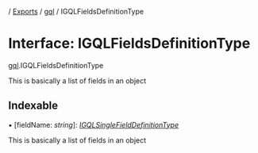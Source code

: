 [](../README.md) / [Exports](../modules.md) / [gql](../modules/gql.md) / IGQLFieldsDefinitionType

# Interface: IGQLFieldsDefinitionType

[gql](../modules/gql.md).IGQLFieldsDefinitionType

This is basically a list of fields in an object

## Indexable

▪ [fieldName: *string*]: [*IGQLSingleFieldDefinitionType*](gql.igqlsinglefielddefinitiontype.md)

This is basically a list of fields in an object

